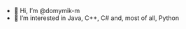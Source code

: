 - 👋 Hi, I’m @domymik-m
- 👀 I’m interested in Java, C++, C# and, most of all, Python 

<!---
domymik-m/domymik-m is a ✨ special ✨ repository because its `README.md` (this file) appears on your GitHub profile.
You can click the Preview link to take a look at your changes.
--->
